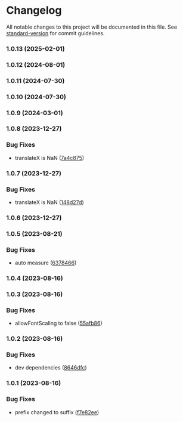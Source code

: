 # Changelog

All notable changes to this project will be documented in this file. See [standard-version](https://github.com/conventional-changelog/standard-version) for commit guidelines.

### 1.0.13 (2025-02-01)

### 1.0.12 (2024-08-01)

### 1.0.11 (2024-07-30)

### 1.0.10 (2024-07-30)

### 1.0.9 (2024-03-01)

### 1.0.8 (2023-12-27)


### Bug Fixes

* translateX is NaN ([7a4c875](https://github.com/birdwingo/react-native-spinning-numbers/commit/7a4c8754e85769eeb886e1977ffa2f15e79be238))

### 1.0.7 (2023-12-27)


### Bug Fixes

* translateX is NaN ([148d27d](https://github.com/birdwingo/react-native-spinning-numbers/commit/148d27d73e0bb1ff1e8ac50f5ca8126a9c3b1bc8))

### 1.0.6 (2023-12-27)

### 1.0.5 (2023-08-21)


### Bug Fixes

* auto measure ([6378466](https://github.com/birdwingo/react-native-spinning-numbers/commit/6378466f7257f83a770fa1b55215577b790286b4))

### 1.0.4 (2023-08-16)

### 1.0.3 (2023-08-16)


### Bug Fixes

* allowFontScaling to false ([55afb86](https://github.com/birdwingo/react-native-spinning-numbers/commit/55afb8691fadcd540c0c9902893650d4f2ac21dd))

### 1.0.2 (2023-08-16)


### Bug Fixes

* dev dependencies ([8646dfc](https://github.com/birdwingo/react-native-spinning-numbers/commit/8646dfccc87134f54035ad7d0ce629b677f29571))

### 1.0.1 (2023-08-16)


### Bug Fixes

* prefix changed to suffix ([f7e82ee](https://github.com/birdwingo/react-native-spinning-numbers/commit/f7e82ee6ff33d6912ebea15c157377ac5ecf92e7))
